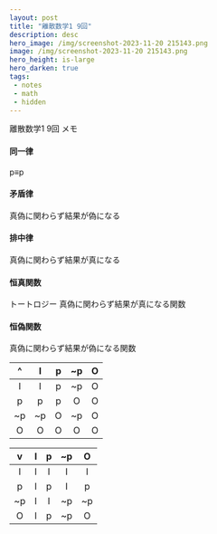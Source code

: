 ```yaml
---
layout: post
title: "離散数学1 9回"
description: desc
hero_image: /img/screenshot-2023-11-20 215143.png
image: /img/screenshot-2023-11-20 215143.png
hero_height: is-large
hero_darken: true
tags:
 - notes
 - math
 - hidden
---
```



離散数学1 9回 メモ

#### 同一律
p≡p

#### 矛盾律
真偽に関わらず結果が偽になる

#### 排中律
真偽に関わらず結果が真になる


#### 恒真関数
トートロジー
真偽に関わらず結果が真になる関数

#### 恒偽関数
真偽に関わらず結果が偽になる関数


|^|I|p|~p|O|
|:-:|:-:|:-:|:-:|:-:|
|I|I|p|~p|O|
|p|p|p|O|O|
|~p|~p|O|~p|O|
|O|O|O|O|O|

|v|I|p|~p|O|
|:-:|:-:|:-:|:-:|:-:|
|I|I|I|I|I|
|p|I|p|I|p|
|~p|I|I|~p|~p|
|O|I|p|~p|O|


